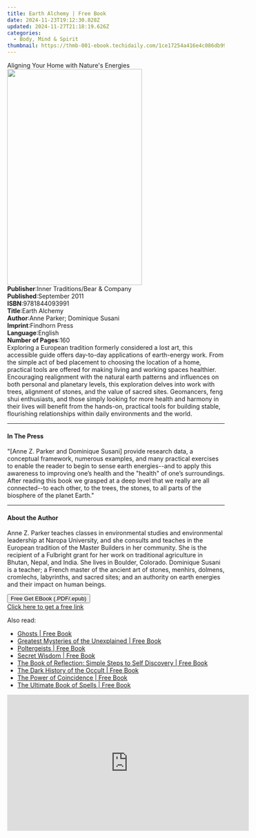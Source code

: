 ```yaml
---
title: Earth Alchemy | Free Book
date: 2024-11-23T19:12:30.828Z
updated: 2024-11-27T21:18:19.626Z
categories:
  - Body, Mind & Spirit
thumbnail: https://thmb-001-ebook.techidaily.com/1ce17254a416e4c086db99f678be3c5fbd65caa3e4efd492ca028e41a6e7fd5b.jpg
---
```

<main id="book-container">
  <div class="flex flex-col">
    <div class="book-brief flex-1 py-6 px-4 sm:p-6 md:py-10 md:px-8">
      <!-- brief-->
      <div class="book-brief-main">
        Aligning Your Home with Nature's Energies
      </div>
    </div>
    <div
      class="book-meta-info flex-1 grid gap-4 col-start-1 col-end-3 row-start-1 sm:mb-6 sm:grid-cols-4 lg:gap-6 lg:col-start-2 lg:row-end-6 lg:row-span-6 lg:mb-0"
    >
      <div
        class="book-meta-info-left place-content-center mt-4 p-4 text-sm leading-6 col-start-2 col-span-2 dark:text-slate-400"
      >
        <img
          class="w-full h-500 object-cover rounded-lg sm:h-255 sm:col-span-2 lg:col-span-full"
          src="https://img-001-ebook.techidaily.com/c7357d0028492cace73469e83335d6a0e485a1c4a31f81a07e51990a3f41f513.jpg"
          alt=""
          width="312"
          height="500"
        />
      </div>
      <div
        class="book-meta-info-right mt-2 col-start-1 row-start-2 col-span-3 self-center"
      >
        <!-- meta data  -->
        <div class="flex flex-col px-4 md:px-8">
          <div class="flex-1">
            <strong>Publisher</strong>:<span class="px-2"
              >Inner Traditions/Bear &amp; Company</span
            >
          </div>
          <div class="flex-1">
            <strong>Published</strong>:<span class="px-2">September 2011</span>
          </div>
          <div class="flex-1">
            <strong>ISBN</strong>:<span class="px-2">9781844093991</span>
          </div>
          <div class="flex-1">
            <strong>Title</strong>:<span class="px-2">Earth Alchemy</span>
          </div>
          <div class="flex-1">
            <strong>Author</strong>:<span class="px-2"
              >Anne Parker; Dominique Susani</span
            >
          </div>
          <div class="flex-1">
            <strong>Imprint</strong>:<span class="px-2">Findhorn Press</span>
          </div>
          <div class="flex-1">
            <strong>Language</strong>:<span class="px-2">English</span>
          </div>
          <div class="flex-1">
            <strong>Number of Pages</strong>:<span class="px-2">160</span>
          </div>
        </div>
      </div>
    </div>
    <div class="book-description flex-1 py-6 px-4 sm:p-6 md:py-10 md:px-8">
      <div class="book-description-main">
        <div accordion-content="" id="description">
          Exploring a European tradition formerly considered a lost art, this
          accessible guide offers day-to-day applications of earth-energy work.
          From the simple act of bed placement to choosing the location of a
          home, practical tools are offered for making living and working spaces
          healthier. Encouraging realignment with the natural earth patterns and
          influences on both personal and planetary levels, this exploration
          delves into work with trees, alignment of stones, and the value of
          sacred sites. Geomancers, feng shui enthusiasts, and those simply
          looking for more health and harmony in their lives will benefit from
          the hands-on, practical tools for building stable, flourishing
          relationships within daily environments and the world.
        </div>
      </div>
    </div>
    <div class="book-excerpts flex-1 py-6 px-4 sm:p-6 md:py-10 md:px-8">
      <!-- excerpts-->
      <div class="book-excerpts-main">
        <hr />
        <h4 class="placeholder placeholder-heading">
          <span>In The Press</span>
        </h4>
        <p>
          "[Anne Z. Parker and Dominique Susani] provide research data, a
          conceptual framework, numerous examples, and many practical exercises
          to enable the reader to begin to sense earth energies--and to apply
          this awareness to improving one’s health and the "health" of one’s
          surroundings. After reading this book we grasped at a deep level that
          we really are all connected--to each other, to the trees, the stones,
          to all parts of the biosphere of the planet Earth."
        </p>
      </div>
    </div>
    <div class="book-about-author flex-1 py-6 px-4 sm:p-6 md:py-10 md:px-8">
      <!-- about author-->
      <div class="book-main-author-main">
        <hr />
        <h4 class="placeholder placeholder-heading">
          <span>About the Author</span>
        </h4>
        <p>
          Anne Z. Parker teaches classes in environmental studies and
          environmental leadership at Naropa University, and she consults and
          teaches in the European tradition of the Master Builders in her
          community. She is the recipient of a Fulbright grant for her work on
          traditional agriculture in Bhutan, Nepal, and India. She lives in
          Boulder, Colorado. Dominique Susani is a teacher; a French master of
          the ancient art of stones, menhirs, dolmens, cromlechs, labyrinths,
          and sacred sites; and an authority on earth energies and their impact
          on human beings.
        </p>
      </div>
    </div>
    <div class="book-free-get flex-1 py-6 px-4 sm:p-6 md:py-10 md:px-8">
      <button
        id="btn-free-get"
        class="bg-blue-500 hover:bg-blue-700 text-white font-bold py-2 px-4 rounded"
      >
        Free Get EBook (.PDF/.epub)
      </button>
      <div id="countdown-display" class="px-2 text-lg mt-2"></div>
      <a
        id="free-link"
        class="hidden bg-blue-500 hover:bg-blue-700 text-white font-bold py-2 px-4 rounded"
        href="https://www.ebooks.com/en-us/book/95935360/earth-alchemy/anne-parker/"
        target="_blank"
        >Click here to get a free link</a
      >
    </div>
    <script>
      let countdownTime = 0;
      let countdownInterval = null;
      document
        .getElementById('btn-free-get')
        .addEventListener('click', startCountdown);
      function startCountdown() {
        countdownTime = new Date().getTime() + 60000 * 3;
        countdownInterval = setInterval(updateCountdown, 1000);
        document.getElementById('btn-free-get').disabled = true;
        document
          .getElementById('btn-free-get')
          .classList.add('bg-gray-500', 'cursor-not-allowed');
      }
      function updateCountdown() {
        let currentTime = new Date().getTime();
        let timeLeft = countdownTime - currentTime;
        let secondsLeft = Math.floor(timeLeft / 1000);
        document.getElementById('countdown-display').innerHTML =
          `Remaining time: ${secondsLeft} seconds.`;
        if (secondsLeft <= 0) {
          clearInterval(countdownInterval);
          document.getElementById('btn-free-get').classList.add('hidden');
          document.getElementById('free-link').classList.remove('hidden');
          document.getElementById('countdown-display').innerHTML = '';
        }
      }
    </script>
  </div>
</main>

<ins class="adsbygoogle"
      style="display:block"
      data-ad-client="ca-pub-7571918770474297"
      data-ad-slot="8358498916"
      data-ad-format="auto"
      data-full-width-responsive="true"></ins>
    

<span class="atpl-alsoreadstyle">Also read:</span>
<div><ul>
<li><a href="https://novels-ebooks.techidaily.com/2173115-9781848589582-ghosts/"><u>Ghosts | Free Book</u></a></li>
<li><a href="https://novels-ebooks.techidaily.com/2173125-9781848589438-greatest-mysteries-of-the-unexplained/"><u>Greatest Mysteries of the Unexplained | Free Book</u></a></li>
<li><a href="https://novels-ebooks.techidaily.com/2173148-9781848587878-poltergeists/"><u>Poltergeists | Free Book</u></a></li>
<li><a href="https://novels-ebooks.techidaily.com/2173145-9781848587175-secret-wisdom/"><u>Secret Wisdom | Free Book</u></a></li>
<li><a href="https://novels-ebooks.techidaily.com/2173146-9781848586543-the-book-of-reflection-simple-steps-to-self-discovery/"><u>The Book of Reflection: Simple Steps to Self Discovery | Free Book</u></a></li>
<li><a href="https://novels-ebooks.techidaily.com/2173132-9781848588493-the-dark-history-of-the-occult/"><u>The Dark History of the Occult | Free Book</u></a></li>
<li><a href="https://novels-ebooks.techidaily.com/2173037-9781848583856-the-power-of-coincidence/"><u>The Power of Coincidence | Free Book</u></a></li>
<li><a href="https://novels-ebooks.techidaily.com/2173104-9781848589315-the-ultimate-book-of-spells/"><u>The Ultimate Book of Spells | Free Book</u></a></li>
</ul></div>

<!-- affiliate ads begin -->
<iframe width="560" height="315" src="https://www.youtube.com/embed/slm2NjVPNtk?si=9ow6g1ucmf0TnT4T&autoplay=1" title="YouTube video player" frameborder="0" allow="accelerometer; autoplay; clipboard-write; encrypted-media; gyroscope; picture-in-picture; web-share" referrerpolicy="strict-origin-when-cross-origin" allowfullscreen></iframe>
<!-- affiliate ads end -->

